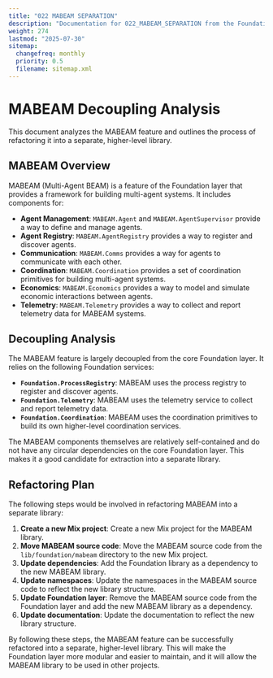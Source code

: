 ```yaml
---
title: "022 MABEAM SEPARATION"
description: "Documentation for 022_MABEAM_SEPARATION from the Foundation repository."
weight: 274
lastmod: "2025-07-30"
sitemap:
  changefreq: monthly
  priority: 0.5
  filename: sitemap.xml
---
```



# MABEAM Decoupling Analysis

This document analyzes the MABEAM feature and outlines the process of refactoring it into a separate, higher-level library.

## MABEAM Overview

MABEAM (Multi-Agent BEAM) is a feature of the Foundation layer that provides a framework for building multi-agent systems. It includes components for:

*   **Agent Management**: `MABEAM.Agent` and `MABEAM.AgentSupervisor` provide a way to define and manage agents.
*   **Agent Registry**: `MABEAM.AgentRegistry` provides a way to register and discover agents.
*   **Communication**: `MABEAM.Comms` provides a way for agents to communicate with each other.
*   **Coordination**: `MABEAM.Coordination` provides a set of coordination primitives for building multi-agent systems.
*   **Economics**: `MABEAM.Economics` provides a way to model and simulate economic interactions between agents.
*   **Telemetry**: `MABEAM.Telemetry` provides a way to collect and report telemetry data for MABEAM systems.

## Decoupling Analysis

The MABEAM feature is largely decoupled from the core Foundation layer. It relies on the following Foundation services:

*   **`Foundation.ProcessRegistry`**: MABEAM uses the process registry to register and discover agents.
*   **`Foundation.Telemetry`**: MABEAM uses the telemetry service to collect and report telemetry data.
*   **`Foundation.Coordination`**: MABEAM uses the coordination primitives to build its own higher-level coordination services.

The MABEAM components themselves are relatively self-contained and do not have any circular dependencies on the core Foundation layer. This makes it a good candidate for extraction into a separate library.

## Refactoring Plan

The following steps would be involved in refactoring MABEAM into a separate library:

1.  **Create a new Mix project**: Create a new Mix project for the MABEAM library.
2.  **Move MABEAM source code**: Move the MABEAM source code from the `lib/foundation/mabeam` directory to the new Mix project.
3.  **Update dependencies**: Add the Foundation library as a dependency to the new MABEAM library.
4.  **Update namespaces**: Update the namespaces in the MABEAM source code to reflect the new library structure.
5.  **Update Foundation layer**: Remove the MABEAM source code from the Foundation layer and add the new MABEAM library as a dependency.
6.  **Update documentation**: Update the documentation to reflect the new library structure.

By following these steps, the MABEAM feature can be successfully refactored into a separate, higher-level library. This will make the Foundation layer more modular and easier to maintain, and it will allow the MABEAM library to be used in other projects.
